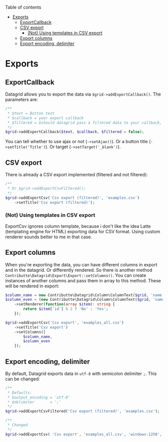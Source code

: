 Table of contents

- [Exports](#exports)
    - [ExportCallback](#exportcallback)
    - [CSV export](#csv-export)
        - [\(Not\) Using templates in CSV export](#not-using-templates-in-csv-export)
    - [Export columns](#export-columns)
    - [Export encoding, delimiter](#export-encoding-delimiter)

# Exports

## ExportCallback

Datagrid allows you to export the data via `$grid->addExportCallback()`. The parameters are:

```php
/**
 * $text = Button text
 * $callback = your export callback
 * $filtered = $should datagrid pass a filtered data to your callback, or all?
 */
$grid->addExportCallback($text, $callback, $filtered = false);
```

You can tell whether to use ajax or not (`->setAjax()`). Or a button title (`->setTitle('Title')`). Or target (`->setTarget('_blank')`).

## CSV export

There is already a CSV export implemented (filtered and not filtered):

```php
/**
 * Or $grid->addExportCsvFiltered();
 */
$grid->addExportCsv('Csv export (filtered)', 'examples.csv')
	->setTitle('Csv export (filtered)');
```

### (Not) Using templates in CSV export

ExportCsv ignores column template, because i don't like the idea Latte (templating engine for HTML) exporting data for CSV format. Using custom renderer sounds better to me in that case.

## Export columns

When you're exporting the data, you can have different columns in export and in the datagrid. Or differently rendered. So there is another method `Contributte\Datagrid\Export\Export::setColumns()`. You can create instances of another columns and pass them in array to this method. These will be rendered in export:

```php
$column_name = new Contributte\Datagrid\Column\ColumnText($grid, 'name', 'name', 'Name');
$column_even = (new Contributte\Datagrid\Column\ColumnText($grid, 'name', 'even', 'Even ID (yes/no)'))
	->setRenderer(function(array $item): string {
		return $item['id'] % 2 ? 'No' : 'Yes';
	});

$grid->addExportCsv('Csv export', 'examples_all.csv')
	->setTitle('Csv export')
	->setColumns([
		$column_name,
		$column_even
	]);
```

## Export encoding, delimiter

By default, Datagrid exports data in `utf-8` with semicolon delimiter `;`. This can be changed:

```php
/**
 * Defaults:
 * $output_encoding = 'utf-8'
 * $delimiter       = ';'
 */
$grid->addExportCsvFiltered('Csv export (filtered)', 'examples.csv');

/**
 * Changed
 */
$grid->addExportCsv( 'Csv export', 'examples_all.csv', 'windows-1250', ',');
```

